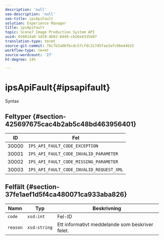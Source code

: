```yaml
---
description: 'null'
seo-description: 'null'
seo-title: ipsApiFault
solution: Experience Manager
title: ipsApiFault
topic: Scene7 Image Production System API
uuid: 010814a8-1d29-4b02-8449-cb26e4335e07
translation-type: tm+mt
source-git-commit: 7bc7b3a86fbcdc57cfdc31745fae3afc06e44b15
workflow-type: tm+mt
source-wordcount: '27'
ht-degree: 14%

---
```



# ipsApiFault{#ipsapifault}

Syntax

## Feltyper {#section-425697675cac4b2ab5c48bd463956401}

| ID | Fel |
|---|---|
| 30000 | `IPS_API_FAULT_CODE_EXCEPTION` |
| 30001 | `IPS_API_FAULT_CODE_INVALID_PARAMETER` |
| 30002 | `IPS_API_FAULT_CODE_MISSING_PARAMETER` |
| 30003 | `IPS_API_FAULT_CODE_INVALID_REQUEST_XML` |

## Felfält {#section-37fe1aef1d5f4ca480071ca933aba826}

| Namn | Typ | Beskrivning |
|---|---|---|
| `code` | `xsd:int` | Fel-ID |
| `reason` | `xsd:string` | Ett informativt meddelande som beskriver felet. |

